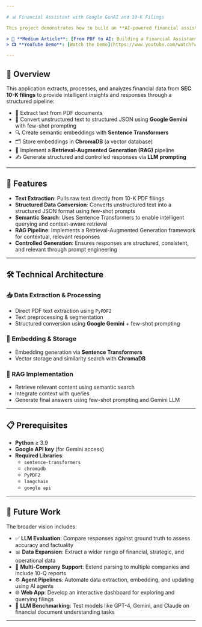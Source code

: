```yaml
---

# 📊 Financial Assistant with Google GenAI and 10-K Filings

This project demonstrates how to build an **AI-powered financial assistant** that can analyze 10-K filings and answer questions about a company’s financial data using **Google's Generative AI**.

> 🔗 **Medium Article**: [From PDF to AI: Building a Financial Assistant with Google GenAI and 10-K Filings](https://medium.com/@rushyanth55/from-pdf-to-ai-building-a-financial-assistant-with-google-genai-and-10-k-filings-f1410d3cc620)  
> 📺 **YouTube Demo**: [Watch the Demo](https://www.youtube.com/watch?v=goC5lFe9fcQ&t=3s)

---
```


## 📌 Overview

This application extracts, processes, and analyzes financial data from **SEC 10-K filings** to provide intelligent insights and responses through a structured pipeline:

- 📄 Extract text from PDF documents  
- 🧠 Convert unstructured text to structured JSON using **Google Gemini** with few-shot prompting  
- 🔍 Create semantic embeddings with **Sentence Transformers**  
- 🗂 Store embeddings in **ChromaDB** (a vector database)  
- 🔁 Implement a **Retrieval-Augmented Generation (RAG)** pipeline  
- ✍️ Generate structured and controlled responses via **LLM prompting**  

---

## 🚀 Features

- **Text Extraction**: Pulls raw text directly from 10-K PDF filings  
- **Structured Data Conversion**: Converts unstructured text into a structured JSON format using few-shot prompts  
- **Semantic Search**: Uses Sentence Transformers to enable intelligent querying and context-aware retrieval  
- **RAG Pipeline**: Implements a Retrieval-Augmented Generation framework for contextual, relevant responses  
- **Controlled Generation**: Ensures responses are structured, consistent, and relevant through prompt engineering

---

## 🛠️ Technical Architecture

### 📥 Data Extraction & Processing
- Direct PDF text extraction using `PyPDF2`
- Text preprocessing & segmentation
- Structured conversion using **Google Gemini** + few-shot prompting

### 📐 Embedding & Storage
- Embedding generation via **Sentence Transformers**
- Vector storage and similarity search with **ChromaDB**

### 🔁 RAG Implementation
- Retrieve relevant content using semantic search
- Integrate context with queries
- Generate final answers using few-shot prompting and Gemini LLM

---

## 📋 Prerequisites

- **Python** ≥ 3.9  
- **Google API key** (for Gemini access)  
- **Required Libraries**:
  - `sentence-transformers`
  - `chromadb`
  - `PyPDF2`
  - `langchain`
  - `google api`


---

## 🔮 Future Work

The broader vision includes:

- ✅ **LLM Evaluation**: Compare responses against ground truth to assess accuracy and factuality  
- 📊 **Data Expansion**: Extract a wider range of financial, strategic, and operational data  
- 🏢 **Multi-Company Support**: Extend parsing to multiple companies and include 10-Q reports  
- ⚙️ **Agent Pipelines**: Automate data extraction, embedding, and updating using AI agents  
- 🌐 **Web App**: Develop an interactive dashboard for exploring and querying filings  
- 🧠 **LLM Benchmarking**: Test models like GPT-4, Gemini, and Claude on financial document understanding tasks  

---

